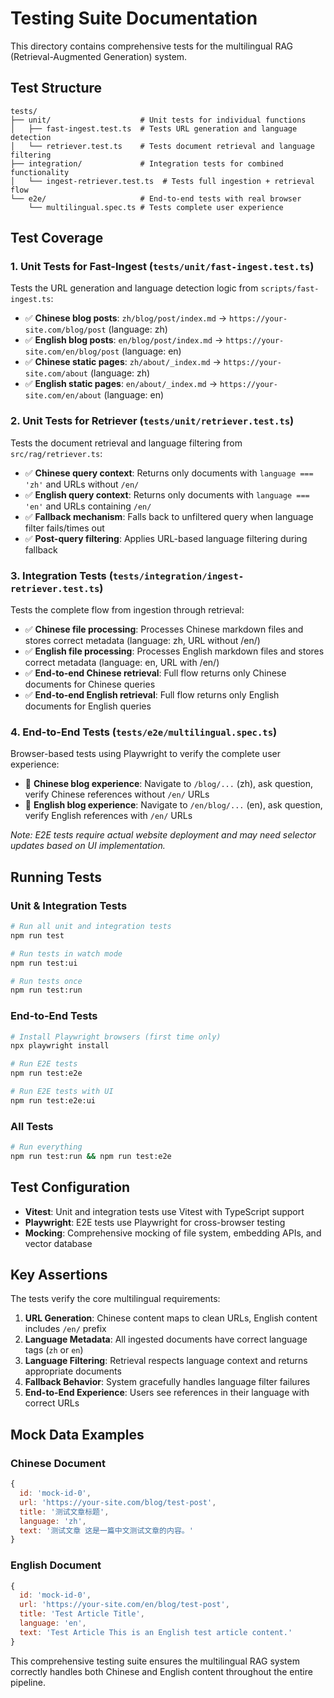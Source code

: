 # Testing Suite Documentation

This directory contains comprehensive tests for the multilingual RAG (Retrieval-Augmented Generation) system.

## Test Structure

```text
tests/
├── unit/                    # Unit tests for individual functions
│   ├── fast-ingest.test.ts  # Tests URL generation and language detection
│   └── retriever.test.ts    # Tests document retrieval and language filtering
├── integration/             # Integration tests for combined functionality
│   └── ingest-retriever.test.ts  # Tests full ingestion + retrieval flow
└── e2e/                     # End-to-end tests with real browser
    └── multilingual.spec.ts # Tests complete user experience
```

## Test Coverage

### 1. Unit Tests for Fast-Ingest (`tests/unit/fast-ingest.test.ts`)

Tests the URL generation and language detection logic from `scripts/fast-ingest.ts`:

- ✅ **Chinese blog posts**: `zh/blog/post/index.md` → `https://your-site.com/blog/post` (language: zh)
- ✅ **English blog posts**: `en/blog/post/index.md` → `https://your-site.com/en/blog/post` (language: en)  
- ✅ **Chinese static pages**: `zh/about/_index.md` → `https://your-site.com/about` (language: zh)
- ✅ **English static pages**: `en/about/_index.md` → `https://your-site.com/en/about` (language: en)

### 2. Unit Tests for Retriever (`tests/unit/retriever.test.ts`)

Tests the document retrieval and language filtering from `src/rag/retriever.ts`:

- ✅ **Chinese query context**: Returns only documents with `language === 'zh'` and URLs without `/en/`
- ✅ **English query context**: Returns only documents with `language === 'en'` and URLs containing `/en/`
- ✅ **Fallback mechanism**: Falls back to unfiltered query when language filter fails/times out
- ✅ **Post-query filtering**: Applies URL-based language filtering during fallback

### 3. Integration Tests (`tests/integration/ingest-retriever.test.ts`)

Tests the complete flow from ingestion through retrieval:

- ✅ **Chinese file processing**: Processes Chinese markdown files and stores correct metadata (language: zh, URL without /en/)
- ✅ **English file processing**: Processes English markdown files and stores correct metadata (language: en, URL with /en/)
- ✅ **End-to-end Chinese retrieval**: Full flow returns only Chinese documents for Chinese queries
- ✅ **End-to-end English retrieval**: Full flow returns only English documents for English queries

### 4. End-to-End Tests (`tests/e2e/multilingual.spec.ts`)

Browser-based tests using Playwright to verify the complete user experience:

- 🔄 **Chinese blog experience**: Navigate to `/blog/...` (zh), ask question, verify Chinese references without `/en/` URLs
- 🔄 **English blog experience**: Navigate to `/en/blog/...` (en), ask question, verify English references with `/en/` URLs

*Note: E2E tests require actual website deployment and may need selector updates based on UI implementation.*

## Running Tests

### Unit & Integration Tests

```bash
# Run all unit and integration tests
npm run test

# Run tests in watch mode
npm run test:ui

# Run tests once
npm run test:run
```

### End-to-End Tests

```bash
# Install Playwright browsers (first time only)
npx playwright install

# Run E2E tests
npm run test:e2e

# Run E2E tests with UI
npm run test:e2e:ui
```

### All Tests

```bash
# Run everything
npm run test:run && npm run test:e2e
```

## Test Configuration

- **Vitest**: Unit and integration tests use Vitest with TypeScript support
- **Playwright**: E2E tests use Playwright for cross-browser testing
- **Mocking**: Comprehensive mocking of file system, embedding APIs, and vector database

## Key Assertions

The tests verify the core multilingual requirements:

1. **URL Generation**: Chinese content maps to clean URLs, English content includes `/en/` prefix
2. **Language Metadata**: All ingested documents have correct language tags (`zh` or `en`)
3. **Language Filtering**: Retrieval respects language context and returns appropriate documents
4. **Fallback Behavior**: System gracefully handles language filter failures
5. **End-to-End Experience**: Users see references in their language with correct URLs

## Mock Data Examples

### Chinese Document

```javascript
{
  id: 'mock-id-0',
  url: 'https://your-site.com/blog/test-post',
  title: '测试文章标题',
  language: 'zh',
  text: '测试文章 这是一篇中文测试文章的内容。'
}
```

### English Document  

```javascript
{
  id: 'mock-id-0', 
  url: 'https://your-site.com/en/blog/test-post',
  title: 'Test Article Title',
  language: 'en',
  text: 'Test Article This is an English test article content.'
}
```

This comprehensive testing suite ensures the multilingual RAG system correctly handles both Chinese and English content throughout the entire pipeline.
